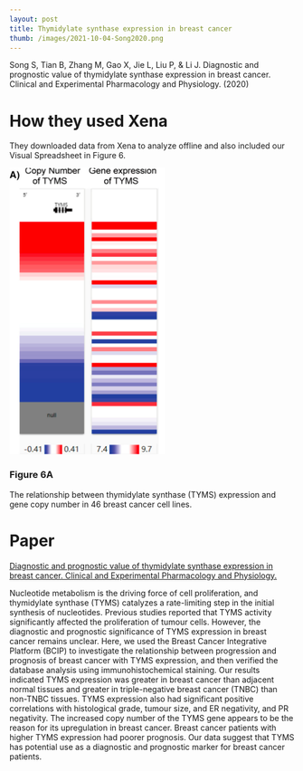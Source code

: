 ```yaml
---
layout: post
title: Thymidylate synthase expression in breast cancer
thumb: /images/2021-10-04-Song2020.png
---
```


Song S, Tian B, Zhang M, Gao X, Jie L, Liu P, & Li J. Diagnostic and prognostic value of thymidylate synthase expression in breast cancer. Clinical and Experimental Pharmacology and Physiology. (2020)

# How they used Xena
They downloaded data from Xena to analyze offline and also included our Visual Spreadsheet in Figure 6.

![Figure 6A: Xena Visual Spreadsheet](/images/2021-10-04-Song2020.png)

### Figure 6A
The relationship between thymidylate synthase (TYMS) expression and gene copy number in 46 breast cancer cell lines.

# Paper
[Diagnostic and prognostic value of thymidylate synthase expression in breast cancer. Clinical and Experimental Pharmacology and Physiology.](https://onlinelibrary.wiley.com/doi/full/10.1111/1440-1681.13415)

Nucleotide metabolism is the driving force of cell proliferation, and thymidylate synthase (TYMS) catalyzes a rate-limiting step in the initial synthesis of nucleotides. Previous studies reported that TYMS activity significantly affected the proliferation of tumour cells. However, the diagnostic and prognostic significance of TYMS expression in breast cancer remains unclear. Here, we used the Breast Cancer Integrative Platform (BCIP) to investigate the relationship between progression and prognosis of breast cancer with TYMS expression, and then verified the database analysis using immunohistochemical staining. Our results indicated TYMS expression was greater in breast cancer than adjacent normal tissues and greater in triple-negative breast cancer (TNBC) than non-TNBC tissues. TYMS expression also had significant positive correlations with histological grade, tumour size, and ER negativity, and PR negativity. The increased copy number of the TYMS gene appears to be the reason for its upregulation in breast cancer. Breast cancer patients with higher TYMS expression had poorer prognosis. Our data suggest that TYMS has potential use as a diagnostic and prognostic marker for breast cancer patients.
